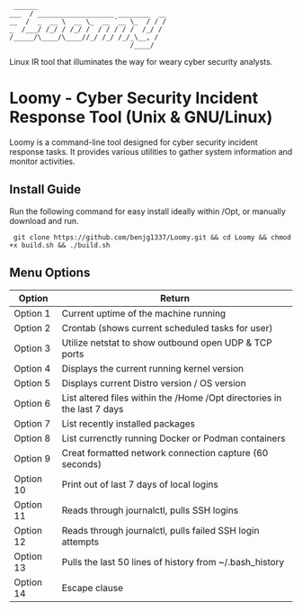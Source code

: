 ```
 ______                                 
___  / ___________________ ________  __
__  /  _  __ \  __ \_  __ `__ \_  / / /
_  /___/ /_/ / /_/ /  / / / / /  /_/ / 
/_____/\____/\____//_/ /_/ /_/_\__, /  
                              /____/   
```
Linux IR tool that illuminates the way for weary cyber security analysts. 

# Loomy - Cyber Security Incident Response Tool (Unix & GNU/Linux)

Loomy is a command-line tool designed for cyber security incident response tasks. It provides various utilities to gather system information and monitor activities.

## Install Guide
Run the following command for easy install ideally within /Opt, or manually download and run.

``` git clone https://github.com/benjg1337/Loomy.git && cd Loomy && chmod +x build.sh && ./build.sh```

## Menu Options
| Option        | Return        |
| ------------- | ------------- |
| Option 1      | Current uptime of the machine running |
| Option 2      | Crontab (shows current scheduled tasks for user) |
| Option 3      | Utilize netstat to show outbound open UDP & TCP ports |
| Option 4      | Displays the current running kernel version |
| Option 5      | Displays current Distro version / OS version |
| Option 6      | List altered files within the /Home /Opt directories in the last 7 days|
| Option 7      | List recently installed packages |
| Option 8      | List currenctly running Docker or Podman containers |
| Option 9      | Creat formatted network connection capture (60 seconds) |
| Option 10     | Print out of last 7 days of local logins |
| Option 11     | Reads through journalctl, pulls SSH logins |
| Option 12     | Reads through journalctl, pulls failed SSH login attempts |
| Option 13     | Pulls the last 50 lines of history from ~/.bash_history |
| Option 14     | Escape clause |

